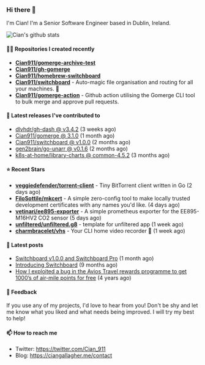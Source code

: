 ### Hi there 👋

I'm Cian! I'm a Senior Software Engineer based in Dublin, Ireland.

![Cian's github stats](https://github-readme-stats.vercel.app/api?username=CIan911&theme=dracula&show_icons=true)

#### 👨‍💻 Repositories I created recently
- **[Cian911/gomerge-archive-test](https://github.com/Cian911/gomerge-archive-test)**
- **[Cian911/gh-gomerge](https://github.com/Cian911/gh-gomerge)**
- **[Cian911/homebrew-switchboard](https://github.com/Cian911/homebrew-switchboard)**
- **[Cian911/switchboard](https://github.com/Cian911/switchboard)** - Auto-magic file organisation and routing for all your machines. :open_file_folder:
- **[Cian911/gomerge-action](https://github.com/Cian911/gomerge-action)** - Github action utilising the Gomerge CLI tool to bulk merge and approve pull requests. 

#### 🚀 Latest releases I've contributed to


- [dlvhdr/gh-dash @ v3.4.2](https://github.com/dlvhdr/gh-dash/releases/tag/v3.4.2) (3 weeks ago)
- [Cian911/gomerge @ 3.1.0](https://github.com/Cian911/gomerge/releases/tag/3.1.0) (1 month ago)
- [Cian911/switchboard @ v1.0.0](https://github.com/Cian911/switchboard/releases/tag/v1.0.0) (2 months ago)
- [gen2brain/go-unarr @ v0.1.6](https://github.com/gen2brain/go-unarr/releases/tag/v0.1.6) (2 months ago)
- [k8s-at-home/library-charts @ common-4.5.2](https://github.com/k8s-at-home/library-charts/releases/tag/common-4.5.2) (3 months ago)

#### ⭐ Recent Stars


- **[veggiedefender/torrent-client](https://github.com/veggiedefender/torrent-client)** - Tiny BitTorrent client written in Go (2 days ago)
- **[FiloSottile/mkcert](https://github.com/FiloSottile/mkcert)** - A simple zero-config tool to make locally trusted development certificates with any names you&#39;d like. (4 days ago)
- **[vetinari/ee895-exporter](https://github.com/vetinari/ee895-exporter)** - A simple prometheus exporter for the EE895-M16HV2 CO2 sensor (5 days ago)
- **[unfiltered/unfiltered.g8](https://github.com/unfiltered/unfiltered.g8)** - template for unfiltered app (1 week ago)
- **[charmbracelet/vhs](https://github.com/charmbracelet/vhs)** - Your CLI home video recorder 📼 (1 week ago)

#### 📄 Latest posts
- [Switchboard v1.0.0 and Switchboard Pro](https://ciangallagher.me/2022/09/17/Switchboard-v1-and-pro/) (1 month ago)
- [Introducing Switchboard](https://ciangallagher.me/2022/01/28/Introducing-switchboard/) (9 months ago)
- [How I exploited a bug in the Avios Travel rewards programme to get 1000’s of air-mile points for free](https://ciangallagher.me/2018/04/21/How-i-exploited-a-bug-in-the-avios-travel-rewards-system/) (4 years ago)

#### 💬 Feedback

If you use any of my projects, I'd love to hear from you! Don't be shy and let me know what you liked
and what needs being improved. I will try my best to help!

#### 📫 How to reach me

- Twitter: https://twitter.com/Cian_911
- Blog: https://ciangallagher.me/contact
